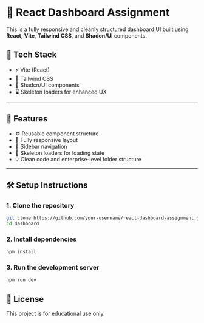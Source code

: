 # 🚀 React Dashboard Assignment

This is a fully responsive and cleanly structured dashboard UI built using **React**, **Vite**, **Tailwind CSS**, and **Shadcn/UI** components.


## 🧩 Tech Stack

- ⚡ Vite (React)
- 🎨 Tailwind CSS
- 🧱 Shadcn/UI components
- ⌛ Skeleton loaders for enhanced UX

---

## 🧱 Features

- ⚙️ Reusable component structure
- 📱 Fully responsive layout
- 📂 Sidebar navigation
- 🧪 Skeleton loaders for loading state
- 💡 Clean code and enterprise-level folder structure

---

## 🛠️ Setup Instructions

### 1. Clone the repository

```bash
git clone https://github.com/your-username/react-dashboard-assignment.git
cd dashboard
```

### 2. Install dependencies

```bash
npm install
```

### 3. Run the development server

```bash
npm run dev
```

## 📄 License

This project is for educational use only.
